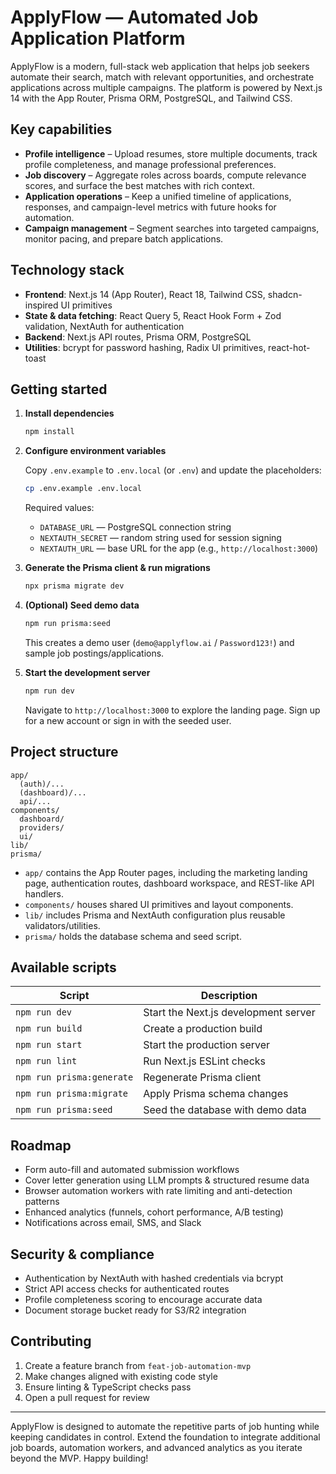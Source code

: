 # ApplyFlow — Automated Job Application Platform

ApplyFlow is a modern, full-stack web application that helps job seekers automate their search, match with relevant opportunities, and orchestrate applications across multiple campaigns. The platform is powered by Next.js 14 with the App Router, Prisma ORM, PostgreSQL, and Tailwind CSS.

## Key capabilities

- **Profile intelligence** – Upload resumes, store multiple documents, track profile completeness, and manage professional preferences.
- **Job discovery** – Aggregate roles across boards, compute relevance scores, and surface the best matches with rich context.
- **Application operations** – Keep a unified timeline of applications, responses, and campaign-level metrics with future hooks for automation.
- **Campaign management** – Segment searches into targeted campaigns, monitor pacing, and prepare batch applications.

## Technology stack

- **Frontend**: Next.js 14 (App Router), React 18, Tailwind CSS, shadcn-inspired UI primitives
- **State & data fetching**: React Query 5, React Hook Form + Zod validation, NextAuth for authentication
- **Backend**: Next.js API routes, Prisma ORM, PostgreSQL
- **Utilities**: bcrypt for password hashing, Radix UI primitives, react-hot-toast

## Getting started

1. **Install dependencies**

   ```bash
   npm install
   ```

2. **Configure environment variables**

   Copy `.env.example` to `.env.local` (or `.env`) and update the placeholders:

   ```bash
   cp .env.example .env.local
   ```

   Required values:

   - `DATABASE_URL` — PostgreSQL connection string
   - `NEXTAUTH_SECRET` — random string used for session signing
   - `NEXTAUTH_URL` — base URL for the app (e.g., `http://localhost:3000`)

3. **Generate the Prisma client & run migrations**

   ```bash
   npx prisma migrate dev
   ```

4. **(Optional) Seed demo data**

   ```bash
   npm run prisma:seed
   ```

   This creates a demo user (`demo@applyflow.ai` / `Password123!`) and sample job postings/applications.

5. **Start the development server**

   ```bash
   npm run dev
   ```

   Navigate to `http://localhost:3000` to explore the landing page. Sign up for a new account or sign in with the seeded user.

## Project structure

```
app/
  (auth)/...
  (dashboard)/...
  api/...
components/
  dashboard/
  providers/
  ui/
lib/
prisma/
```

- `app/` contains the App Router pages, including the marketing landing page, authentication routes, dashboard workspace, and REST-like API handlers.
- `components/` houses shared UI primitives and layout components.
- `lib/` includes Prisma and NextAuth configuration plus reusable validators/utilities.
- `prisma/` holds the database schema and seed script.

## Available scripts

| Script | Description |
| ------ | ----------- |
| `npm run dev` | Start the Next.js development server |
| `npm run build` | Create a production build |
| `npm run start` | Start the production server |
| `npm run lint` | Run Next.js ESLint checks |
| `npm run prisma:generate` | Regenerate Prisma client |
| `npm run prisma:migrate` | Apply Prisma schema changes |
| `npm run prisma:seed` | Seed the database with demo data |

## Roadmap

- Form auto-fill and automated submission workflows
- Cover letter generation using LLM prompts & structured resume data
- Browser automation workers with rate limiting and anti-detection patterns
- Enhanced analytics (funnels, cohort performance, A/B testing)
- Notifications across email, SMS, and Slack

## Security & compliance

- Authentication by NextAuth with hashed credentials via bcrypt
- Strict API access checks for authenticated routes
- Profile completeness scoring to encourage accurate data
- Document storage bucket ready for S3/R2 integration

## Contributing

1. Create a feature branch from `feat-job-automation-mvp`
2. Make changes aligned with existing code style
3. Ensure linting & TypeScript checks pass
4. Open a pull request for review

---

ApplyFlow is designed to automate the repetitive parts of job hunting while keeping candidates in control. Extend the foundation to integrate additional job boards, automation workers, and advanced analytics as you iterate beyond the MVP. Happy building!
